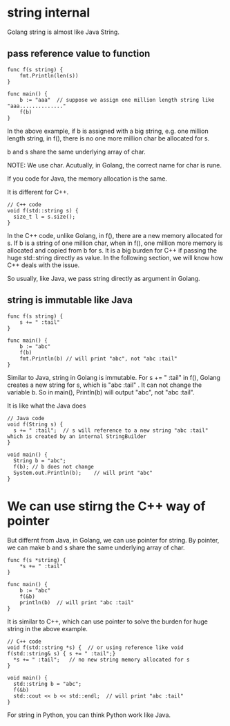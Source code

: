 
# string internal

Golang string is almost like Java String.

## pass reference value to function

```
func f(s string) {
	fmt.Println(len(s))
}

func main() {
	b := "aaa"	// suppose we assign one million length string like "aaa.............."
	f(b)
}
```

In the above example, if b is assigned with a big string, e.g. one million length string, in f(), there is no one more million char be allocated for s. 

b and s share the same underlying array of char.

NOTE: We use char. Acutually, in Golang, the correct name for char is rune. 

If you code for Java, the memory allocation is the same.

It is different for C++.
```
// C++ code
void f(std::string s) {
  size_t l = s.size();
}
```
In the C++ code, unlike Golang, in f(), there are a new memory allocated for s. If b is a string of one million char, when in f(), one million more memory is allocated and copied from b for s. It is a big burden for C++ if passing the huge std::string directly as value. In the following section, we will know how C++ deals with the issue.

So usually, like Java, we pass string directly as argument in Golang.

## string is immutable like Java
```
func f(s string) {
	s += " :tail"
}

func main() {
	b := "abc"
	f(b)
	fmt.Println(b) // will print "abc", not "abc :tail"
}
```

Similar to Java, string in Golang is immutable. For s += " :tail" in f(), Golang creates a new string for s, which is "abc :tail" . It can not change the variable b. So in main(), Println(b) will output "abc", not "abc :tail".

It is like what the Java does
```
// Java code
void f(String s) {
  s += " :tail";  // s will reference to a new string "abc :tail" which is created by an internal StringBuilder
}

void main() {
  String b = "abc";
  f(b);	// b does not change
  System.out.Println(b);    // will print "abc"
}
```

# We can use stirng the C++ way of pointer

But differnt from Java, in Golang, we can use pointer for string. By pointer, we can make b and s share the same underlying array of char.

```
func f(s *string) {
	*s += " :tail"
}

func main() {
	b := "abc"
	f(&b)
	println(b) 	// will print "abc :tail"
}
```

It is similar to C++, which can use pointer to solve the burden for huge string in the above example.
```
// C++ code
void f(std::string *s) {  // or using reference like void f(std::string& s) { s += " :tail";}
  *s += " :tail";	// no new string memory allocated for s
}

void main() {
  std::string b = "abc";
  f(&b)
  std::cout << b << std::endl;  // will print "abc :tail"
}
```

For string in Python, you can think Python work like Java.